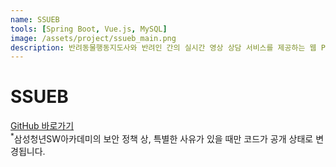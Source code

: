 ```yaml
---
name: SSUEB
tools: [Spring Boot, Vue.js, MySQL]
image: /assets/project/ssueb_main.png
description: 반려동물행동지도사와 반려인 간의 실시간 영상 상담 서비스를 제공하는 웹 PC 사이트<br>[삼성청년SW아카데미 공통PJT]
---
```


# SSUEB

[GitHub 바로가기](https://github.com/Jeeyoun-S/SSUEB)  
<sup>*</sup>삼성청년SW아카데미의 보안 정책 상, 특별한 사유가 있을 때만 코드가 공개 상태로 변경됩니다.

